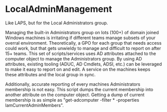 # LocalAdminManagement
Like LAPS, but for the Local Administrators group.

Managing the built-in Administrators group on lots (100+) of domain joined Windows machines is irritating if different teams manage subsets of your overral environment. Theoretically, a GPO for each group that needs access could work, but that gets unwieldy to manage and difficult to report on after 15+ teams. This set of scripts/services uses AD attributes attached to the computer object to manage the Administrators group. By using AD attributes, existing tooling (ADUC, AD Cmdlets, ADSI, etc.) can be leveraged to make it easy to report on and edit. A service on the machines keeps these attributes and the local group in sync. 

Additionally, accurate reporting of every machines Administrators membership is not easy. This script dumps the current membership into another attribute on the computer object. Getting a dump of current membership is as simple as "get-adcomputer -filter * -properties lamCurrentAdminMembers".
